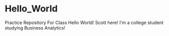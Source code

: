 # Hello_World
Practice Repository For Class
Hello World! Scott here! I'm a college student studying Business Analytics!

